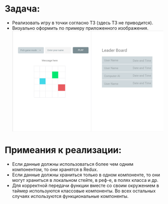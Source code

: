 # Задача:
* Реализовать игру в точки согласно ТЗ (здесь ТЗ не приводится).
* Визуально оформить по примеру приложенного изображения.
![game-in-dots-img](github/game-in-dots-img.png)

# Примеания к реализации:
* Если данные должны использоваться более чем одним компонентом, то они хранятся в Redux.
* Если данные должны храниться только в одном компоненте, то они могут храниться в локальном стейте, в реф-е, в полях класса и др.
* Для корректной передачи функции вместе со своим окружением в таймер используются классовые компоненты. Во всех остальных случаях используются функциональные компоненты.